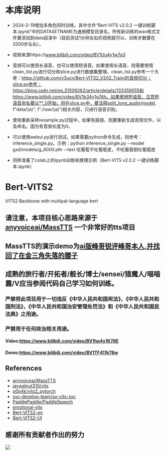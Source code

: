 # 本库说明
* 2024-2-19增加多角色同时训练，其中文件“Bert-VITS v2.0.2 一键训练脚本.ipynb”中的DATASETNAME为通用模型目录名，所有新训练的wav格式文件要添加到data目录中（目前测试1分钟左右的视频就可以，训练步数要在2000步左右）。

* 视频来源https://www.bilibili.com/video/BV1Uu4y1w7q3
* 音频可以使用长语音，也可以使用短语音。如果使用长语音，则需要使用clean_list.py进行切分和slice.py进行数据集整理，clean_list.py参考一个大佬：https://github.com/v3ucn/Bert-VITS2_V202_Train/的音频切分；slice.py参考：https://blog.csdn.net/qq_51506262/article/details/133359555和https://www.bilibili.com/video/BV1b34y1g7Ah。如果使用短语音，注意短语音命名要以**_0开始，则在slice.py中，要注释split_long_audio(model, f"data/{a}", f"./raw/{a}")相关内容，只进行语音识别。
* 使用重新采样resample.py过程中，如果有报错，则要重新生成音频文件，以及命名。因为有音频长度为0。
* 可以使用webui.py进行测试。如果需要python命令生成，则参考：inference_single.py。示例：python inference_single.py --model gxd/models/g_4000.pth --text 吃葡萄不吐葡萄皮，不吃葡萄倒吐葡萄皮
* 同样准备了colab上的ipynb训练和推理示例（Bert-VITS v2.0.2 一键训练脚本.ipynb）

# Bert-VITS2

VITS2 Backbone with multipal-language bert
## 请注意，本项目核心思路来源于[anyvoiceai/MassTTS](https://github.com/anyvoiceai/MassTTS) 一个非常好的tts项目
## MassTTS的演示demo为[ai版峰哥锐评峰哥本人,并找回了在金三角失落的腰子](https://www.bilibili.com/video/BV1w24y1c7z9)

[//]: # (## 本项目与[PlayVoice/vits_chinese]&#40;https://github.com/PlayVoice/vits_chinese&#41; 没有任何关系)

[//]: # ()
[//]: # (本仓库来源于之前朋友分享了ai峰哥的视频，本人被其中的效果惊艳，在自己尝试MassTTS以后发现fs在音质方面与vits有一定差距，并且training的pipeline比vits更复杂，因此按照其思路将bert)

## 成熟的旅行者/开拓者/舰长/博士/sensei/猎魔人/喵喵露/V应当参阅代码自己学习如何训练。

### 严禁将此项目用于一切违反《中华人民共和国宪法》，《中华人民共和国刑法》，《中华人民共和国治安管理处罚法》和《中华人民共和国民法典》之用途。
### 严禁用于任何政治相关用途。
#### Video:https://www.bilibili.com/video/BV1hp4y1K78E
#### Demo:https://www.bilibili.com/video/BV1TF411k78w
## References
+ [anyvoiceai/MassTTS](https://github.com/anyvoiceai/MassTTS)
+ [jaywalnut310/vits](https://github.com/jaywalnut310/vits)
+ [p0p4k/vits2_pytorch](https://github.com/p0p4k/vits2_pytorch)
+ [svc-develop-team/so-vits-svc](https://github.com/svc-develop-team/so-vits-svc)
+ [PaddlePaddle/PaddleSpeech](https://github.com/PaddlePaddle/PaddleSpeech)
+ [emotional-vits](https://github.com/innnky/emotional-vits)
+ [Bert-VITS2-en](https://github.com/xwan07017/Bert-VITS2-en)
+ [Bert-VITS2-UI](https://github.com/jiangyuxiaoxiao/Bert-VITS2-UI)
## 感谢所有贡献者作出的努力
<a href="https://github.com/fishaudio/Bert-VITS2/graphs/contributors" target="_blank">
  <img src="https://contrib.rocks/image?repo=fishaudio/Bert-VITS2"/>
</a>

[//]: # (# 本项目所有代码引用均已写明，bert部分代码思路来源于[AI峰哥]&#40;https://www.bilibili.com/video/BV1w24y1c7z9&#41;，与[vits_chinese]&#40;https://github.com/PlayVoice/vits_chinese&#41;无任何关系。欢迎各位查阅代码。同时，我们也对该开发者的[碰瓷，乃至开盒开发者的行为]&#40;https://www.bilibili.com/read/cv27101514/&#41;表示强烈谴责。)
